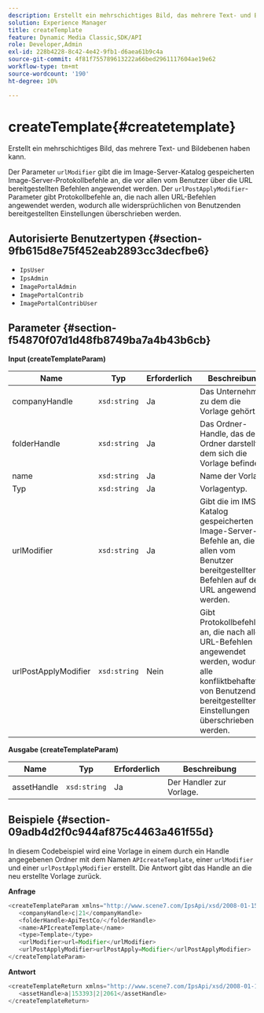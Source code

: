 ```yaml
---
description: Erstellt ein mehrschichtiges Bild, das mehrere Text- und Bildebenen haben kann.
solution: Experience Manager
title: createTemplate
feature: Dynamic Media Classic,SDK/API
role: Developer,Admin
exl-id: 228b4228-8c42-4e42-9fb1-d6aea61b9c4a
source-git-commit: 4f81f755789613222a66bed2961117604ae19e62
workflow-type: tm+mt
source-wordcount: '190'
ht-degree: 10%

---
```


# createTemplate{#createtemplate}

Erstellt ein mehrschichtiges Bild, das mehrere Text- und Bildebenen haben kann.

Der Parameter `urlModifier` gibt die im Image-Server-Katalog gespeicherten Image-Server-Protokollbefehle an, die vor allen vom Benutzer über die URL bereitgestellten Befehlen angewendet werden. Der `urlPostApplyModifier`-Parameter gibt Protokollbefehle an, die nach allen URL-Befehlen angewendet werden, wodurch alle widersprüchlichen von Benutzenden bereitgestellten Einstellungen überschrieben werden.

## Autorisierte Benutzertypen {#section-9fb615d8e75f452eab2893cc3decfbe6}

* `IpsUser`
* `IpsAdmin`
* `ImagePortalAdmin`
* `ImagePortalContrib`
* `ImagePortalContribUser`

## Parameter {#section-f54870f07d1d48fb8749ba7a4b43b6cb}

**Input (createTemplateParam)**

| Name | Typ | Erforderlich | Beschreibung |
|---|---|---|---|
| companyHandle | `xsd:string` | Ja | Das Unternehmen, zu dem die Vorlage gehört. |
| folderHandle | `xsd:string` | Ja | Das Ordner-Handle, das den Ordner darstellt, in dem sich die Vorlage befindet. |
| name | `xsd:string` | Ja | Name der Vorlage. |
| Typ | `xsd:string` | Ja | Vorlagentyp. |
| urlModifier | `xsd:string` | Ja | Gibt die im IMS-Katalog gespeicherten Image-Server-Befehle an, die vor allen vom Benutzer bereitgestellten Befehlen auf der URL angewendet werden. |
| urlPostApplyModifier | `xsd:string` | Nein | Gibt Protokollbefehle an, die nach allen URL-Befehlen angewendet werden, wodurch alle konfliktbehafteten, von Benutzenden bereitgestellten Einstellungen überschrieben werden. |

**Ausgabe (createTemplateParam)**

| Name | Typ | Erforderlich | Beschreibung |
|---|---|---|---|
| assetHandle | `xsd:string` | Ja | Der Handler zur Vorlage. |

## Beispiele {#section-09adb4d2f0c944af875c4463a461f55d}

In diesem Codebeispiel wird eine Vorlage in einem durch ein Handle angegebenen Ordner mit dem Namen `APIcreateTemplate`, einer `urlModifier` und einer `urlPostApplyModifier` erstellt. Die Antwort gibt das Handle an die neu erstellte Vorlage zurück.

**Anfrage**

```java
<createTemplateParam xmlns="http://www.scene7.com/IpsApi/xsd/2008-01-15">
   <companyHandle>c|21</companyHandle>
   <folderHandle>ApiTestCo/</folderHandle>
   <name>APIcreateTemplate</name>
   <type>Template</type>
   <urlModifier>url=Modifier</urlModifier>
   <urlPostApplyModifier>urlPostApply=Modifier</urlPostApplyModifier>
</createTemplateParam>
```

**Antwort**

```java
<createTemplateReturn xmlns="http://www.scene7.com/IpsApi/xsd/2008-01-15">
   <assetHandle>a|153393|2|2061</assetHandle>
</createTemplateReturn>
```
